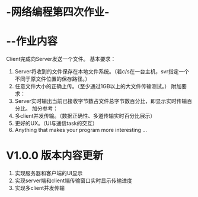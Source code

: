 # -网络编程第四次作业-
# --作业内容
Client完成向Server发送一个文件。
基本要求：
1. Server将收到的文件保存在本地文件系统。（若c/s在一台主机，svr指定一个不同于原文件位置的保存路径。）
2. 任意文件大小的正确上传。（至少通过1GB以上的大文件传输测试。）
附加要求：
1. Server实时输出当前已接收字节数占文件总字节数百分比，即显示实时传输百分比。
加分参考：
1. 多client并发传输。（数据正确性、多道传输实时百分比展示）
2. 更好的UX。（UI与通信task的交互）
3. Anything that makes your program more interesting ...
# V1.0.0 版本内容更新
1. 实现服务器和客户端的UI显示
2. 实现server端和client端传输窗口实时显示传输进度
3. 实现多client并发传输

